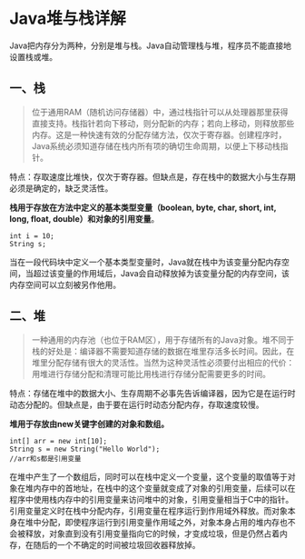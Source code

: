 # Java堆与栈详解  
Java把内存分为两种，分别是堆与栈。Java自动管理栈与堆，程序员不能直接地设置栈或堆。

## 一、栈
>位于通用RAM（随机访问存储器）中，通过栈指针可以从处理器那里获得直接支持。栈指针若向下移动，则分配新的内存；若向上移动，则释放那些内存。这是一种快速有效的分配存储方法，仅次于寄存器。创建程序时，Java系统必须知道存储在栈内所有项的确切生命周期，以便上下移动栈指针。

特点：存取速度比堆快，仅次于寄存器。但缺点是，存在栈中的数据大小与生存期必须是确定的，缺乏灵活性。

**栈用于存放在方法中定义的基本类型变量（boolean, byte, char, short, int, long, float, double）和对象的引用变量**。
```
int i = 10;
String s;
```
当在一段代码块中定义一个基本类型变量时，Java就在栈中为该变量分配内存空间，当超过该变量的作用域后，Java会自动释放掉为该变量分配的内存空间，该内存空间可以立刻被另作他用。


## 二、堆
>一种通用的内存池（也位于RAM区），用于存储所有的Java对象。堆不同于栈的好处是：编译器不需要知道存储的数据在堆里存活多长时间。因此，在堆里分配存储有很大的灵活性。当然为这种灵活性必须要付出相应的代价：用堆进行存储分配和清理可能比用栈进行存储分配需要更多的时间。

特点：存储在堆中的数据大小、生存周期不必事先告诉编译器，因为它是在运行时动态分配的。但缺点是，由于要在运行时动态分配内存，存取速度较慢。

**堆用于存放由new关键字创建的对象和数组。**  
```
int[] arr = new int[10];
String s = new String("Hello World");
//arr和s都是引用变量
```
在堆中产生了一个数组后，同时可以在栈中定义一个变量，这个变量的取值等于对象在堆内存中的首地址，在栈中的这个变量就变成了对象的引用变量，后续可以在程序中使用栈内存中的引用变量来访问堆中的对象，引用变量相当于C中的指针。  
引用变量定义时在栈中分配内存，引用变量在程序运行到作用域外释放。而对象本身在堆中分配，即使程序运行到引用变量作用域之外，对象本身占用的堆内存也不会被释放，对象直到没有引用变量指向它的时候，才变成垃圾，但是仍然占着内存，在随后的一个不确定的时间被垃圾回收器释放掉。
